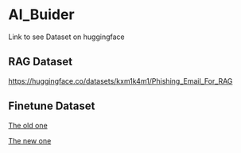 # AI_Buider

Link to see Dataset on huggingface

## RAG Dataset

https://huggingface.co/datasets/kxm1k4m1/Phishing_Email_For_RAG


## Finetune Dataset

[The old one](https://huggingface.co/datasets/kxm1k4m1/Phishing_Email_For_Finetune_LLM)

[The new one](https://huggingface.co/datasets/kxm1k4m1/generate_phishing_email_1300_rows)
